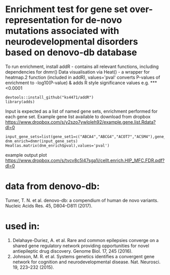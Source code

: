 
# Enrichment test for gene set over-representation for de-novo mutations associated with neurodevelopmental disorders based on denovo-db database

To run enrichment, install addR - contains all relevant functions, including dependencies for dnmr()
Data visualisation via Heat() - a wrapper for heatmap.2 function (included in addR), values='pval' converts P-values of enrichment to -log10(P-value) & adds R style significance values e.g. *** <0.0001

```
devtools::install_github("ks4471/addR")
library(adds)
```
Input is expected as a list of named gene sets, enrichment performed for each gene set. Example gene list available to download from dropbox https://www.dropbox.com/s/y2szo7ywloleh92/example.gene.list.Rdata?dl=0
```
input_gene_sets=list(gene_set1=c("ABCA4","ABCG4","ACOT7","ACSM4"),gene_set_2=c("AASDHPPT","ABCE1","ABHD13","ABRAXAS2"))
dnm_enrich=dnmr(input_gene_sets)
Heat(as.matrix(dnm_enrich$pval),values='pval')
```
example output plot https://www.dropbox.com/s/tvcv8c5l47sga1i/cellt.enrich.HIP_MFC.FDR.pdf?dl=0



# data from denovo-db:
Turner, T. N. et al. denovo-db: a compendium of human de novo variants. Nucleic Acids Res. 45, D804–D811 (2017).

# used in:
1.  Delahaye-Duriez, A. et al. Rare and common epilepsies converge on a shared gene regulatory network providing opportunities for novel antiepileptic drug discovery. Genome Biol. 17, 245 (2016).
2.  Johnson, M. R. et al. Systems genetics identifies a convergent gene network for cognition and neurodevelopmental disease. Nat. Neurosci. 19, 223–232 (2015).

